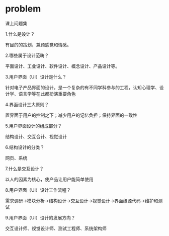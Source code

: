 # problem
课上问题集

1.什么是设计？

  有目的的策划，兼顾感觉和情感。

2.哪些属于设计范畴？

  平面设计、工业设计、软件设计、概念设计、产品设计等。

3.用户界面（UI）设计是什么？

  针对电子产品界面的设计，是一个复杂的有不同学科参与的工程，认知心理学、设计学、语言学等在此都扮演重要角色

4.界面设计三大原则？

  置界面于用户的控制之下；减少用户的记忆负担；保持界面的一致性

5.用户界面设计的组成部分？

  结构设计、交互合计、视觉设计

6.结构设计的分类？

  网页、系统

7.什么是交互设计？

  以人的因素为核心，使产品让用户能简单使用

8.用户界面（UI）设计工作流程？

  需求调研→模块分析→结构设计→交互设计→视觉设计→界面级源代码→维护和测试

9.用户界面（UI）设计的发展方向？
 
 交互设计师、视觉设计师、测试工程师、系统架构师

